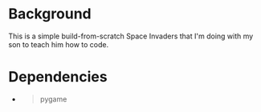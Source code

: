 # Background

This is a simple build-from-scratch Space Invaders that I'm doing with my son to teach him how to code.

# Dependencies

* >pygame
